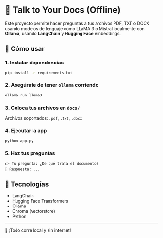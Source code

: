 # 🧠 Talk to Your Docs (Offline)

Este proyecto permite hacer preguntas a tus archivos PDF, TXT o DOCX usando modelos de lenguaje como LLaMA 3 o Mistral localmente con **Ollama**, usando **LangChain** y **Hugging Face** embeddings.

## 🚀 Cómo usar

### 1. Instalar dependencias

```bash
pip install -r requirements.txt
```

### 2. Asegúrate de tener `ollama` corriendo

```bash
ollama run llama3
```

### 3. Coloca tus archivos en `docs/`

Archivos soportados: `.pdf`, `.txt`, `.docx`

### 4. Ejecutar la app

```bash
python app.py
```

### 5. Haz tus preguntas

```
👉 Tu pregunta: ¿De qué trata el documento?
🤖 Respuesta: ...
```

## 🧰 Tecnologías

- LangChain
- Hugging Face Transformers
- Ollama
- Chroma (vectorstore)
- Python

---

🎯 ¡Todo corre local y sin internet!
